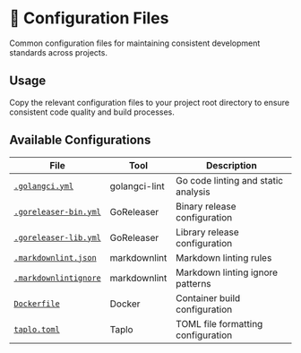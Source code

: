 # 🔧 Configuration Files

Common configuration files for maintaining consistent development standards across projects.

## Usage

Copy the relevant configuration files to your project root directory to ensure consistent code quality and build processes.

## Available Configurations

| File                                           | Tool          | Description                         |
| ---------------------------------------------- | ------------- | ----------------------------------- |
| [`.golangci.yml`](./.golangci.yml)             | golangci-lint | Go code linting and static analysis |
| [`.goreleaser-bin.yml`](./.goreleaser-bin.yml) | GoReleaser    | Binary release configuration        |
| [`.goreleaser-lib.yml`](./.goreleaser-lib.yml) | GoReleaser    | Library release configuration       |
| [`.markdownlint.json`](./.markdownlint.json)   | markdownlint  | Markdown linting rules              |
| [`.markdownlintignore`](./.markdownlintignore) | markdownlint  | Markdown linting ignore patterns    |
| [`Dockerfile`](./Dockerfile)                   | Docker        | Container build configuration       |
| [`taplo.toml`](./taplo.toml)                   | Taplo         | TOML file formatting configuration  |

